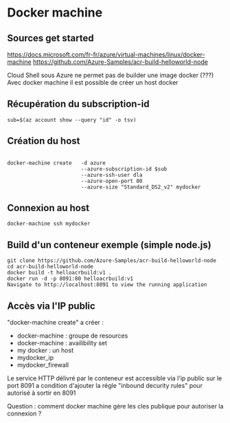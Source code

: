 # Docker machine

## Sources get started
https://docs.microsoft.com/fr-fr/azure/virtual-machines/linux/docker-machine
https://github.com/Azure-Samples/acr-build-helloworld-node

Cloud Shell sous Azure ne permet pas de builder une image docker (???)
Avec docker machine il est possible de créer un host docker


## Récupération du subscription-id
```Shell
sub=$(az account show --query "id" -o tsv)
```

## Création du host 
```Shell

docker-machine create   -d azure 
						--azure-subscription-id $sub 
						--azure-ssh-user dla 
						--azure-open-port 80 
						--azure-size "Standard_DS2_v2" mydocker

```

## Connexion au host

```Shell
docker-machine ssh mydocker
```

## Build d'un conteneur exemple (simple node.js)
```Shell
git clone https://github.com/Azure-Samples/acr-build-helloworld-node
cd acr-build-helloworld-node
docker build -t helloacrbuild:v1 .
docker run -d -p 8091:80 helloacrbuild:v1
Navigate to http://localhost:8091 to view the running application
```

## Accès via l'IP public
"docker-machine create" a créer  :

- docker-machine : groupe de resources
- docker-machine : availibility set
- my docker : un host
- mydocker_ip
- mydocker_firewall
	
Le service HTTP délivré par le conteneur est accessible via l'ip public sur le port 8091 a condition d'ajouter la régle "inbound decurity rules" pour autorisé à sortir en 8091

Question : comment docker machine gère les cles publique pour autoriser la connexion ?
